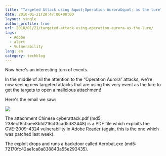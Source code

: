 ```yaml
---
title: "Targeted Attack using &quot;Operation Aurora&quot; as the lure"
date: 2010-01-21T20:47:00+00:00
layout: single
author_profile: true
url: 2010/01/21/targeted-attack-using-operation-aurora-as-the-lure/
tags:
  - Adobe
  - alert
  - Vulnerability
lang: en
category: techblog
---
```

Now here's an interesting turn of events.

In the middle of all the attention to the “Operation Aurora” attacks, we're now seeing new targeted attacks that are using this very event as the lure to get the targets to open a malicious attachment!

Here's the email we saw:

[![](http://4.bp.blogspot.com/_vaUVXcmC3OI/S1i2Fg2DmzI/AAAAAAAAArs/BCP248WbOxQ/s640/mail.JPG)](http://4.bp.blogspot.com/_vaUVXcmC3OI/S1i2Fg2DmzI/AAAAAAAAArs/BCP248WbOxQ/s1600-h/mail.JPG)

The attachment Chinese cyberattack.pdf (md5: 238ecf8c0aee8bfd216cf3cad5d82448) is a PDF file which exploits the CVE-2009-4324 vulnerability in Adobe Reader (again, this is the one which was patched last week).

The exploit drops and runs a backdoor called Acrobat.exe (md5: 72170fc42ae1ca8a838843a55e293435).